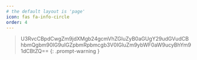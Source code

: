 ```yaml
---
# the default layout is 'page'
icon: fas fa-info-circle
order: 4
---
```


> U3RvcCBpdCwgZm9jdXMgb24gcmVhZGluZyB0aGUgY29udGVudCBhbmQgbm90IG9uIGZpbmRpbmcgb3V0IGluZm9ybWF0aW9ucyBhYm91dCBtZQ==
{: .prompt-warning }
